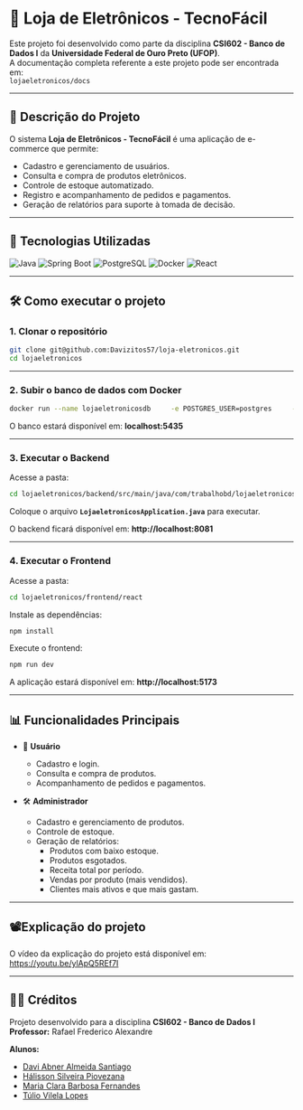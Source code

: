 # 🛒 Loja de Eletrônicos - TecnoFácil

Este projeto foi desenvolvido como parte da disciplina **CSI602 - Banco de Dados I** da **Universidade Federal de Ouro Preto (UFOP)**.  
A documentação completa referente a este projeto pode ser encontrada em:  
`lojaeletronicos/docs`

---

## 📌 Descrição do Projeto

O sistema **Loja de Eletrônicos - TecnoFácil** é uma aplicação de e-commerce que permite:

- Cadastro e gerenciamento de usuários.
- Consulta e compra de produtos eletrônicos.
- Controle de estoque automatizado.
- Registro e acompanhamento de pedidos e pagamentos.
- Geração de relatórios para suporte à tomada de decisão.

---

## 🚀 Tecnologias Utilizadas

![Java](https://img.shields.io/badge/Java-ED8B00?style=for-the-badge&logo=openjdk&logoColor=white)
![Spring Boot](https://img.shields.io/badge/Spring_Boot-6DB33F?style=for-the-badge&logo=springboot&logoColor=white)
![PostgreSQL](https://img.shields.io/badge/PostgreSQL-316192?style=for-the-badge&logo=postgresql&logoColor=white)
![Docker](https://img.shields.io/badge/Docker-2496ED?style=for-the-badge&logo=docker&logoColor=white)
![React](https://img.shields.io/badge/React-20232A?style=for-the-badge&logo=react&logoColor=61DAFB)

---

## 🛠️ Como executar o projeto

### 1. Clonar o repositório

```bash
git clone git@github.com:Davizitos57/loja-eletronicos.git
cd lojaeletronicos
```

---

### 2. Subir o banco de dados com Docker

```bash
docker run --name lojaeletronicosdb     -e POSTGRES_USER=postgres     -e POSTGRES_PASSWORD=postgres     -e POSTGRES_DB=lojaeletronicosdb     -p 5435:5432     -d postgres:16.3
```

O banco estará disponível em: **localhost:5435**

---

### 3. Executar o Backend

Acesse a pasta:

```bash
cd lojaeletronicos/backend/src/main/java/com/trabalhobd/lojaeletronicos
```

Coloque o arquivo **`LojaeletronicosApplication.java`** para executar.

O backend ficará disponível em: **http://localhost:8081**

---

### 4. Executar o Frontend

Acesse a pasta:

```bash
cd lojaeletronicos/frontend/react
```

Instale as dependências:

```bash
npm install
```

Execute o frontend:

```bash
npm run dev
```

A aplicação estará disponível em: **http://localhost:5173**

---

## 📊 Funcionalidades Principais

- 👤 **Usuário**
    - Cadastro e login.
    - Consulta e compra de produtos.
    - Acompanhamento de pedidos e pagamentos.

- 🛠️ **Administrador**
    - Cadastro e gerenciamento de produtos.
    - Controle de estoque.
    - Geração de relatórios:
        - Produtos com baixo estoque.
        - Produtos esgotados.
        - Receita total por período.
        - Vendas por produto (mais vendidos).
        - Clientes mais ativos e que mais gastam.

---

## 📽️Explicação do projeto

O vídeo da explicação do projeto está disponível em: https://youtu.be/ylApQ5REf7I

---

## 👨‍🏫 Créditos

Projeto desenvolvido para a disciplina **CSI602 - Banco de Dados I**  
**Professor:** Rafael Frederico Alexandre

**Alunos:**
- [Davi Abner Almeida Santiago](https://github.com/Davizitos57)
- [Hálisson Silveira Piovezana ](https://github.com/HalissonPiov)
- [Maria Clara Barbosa Fernandes](https://github.com/mclara831)
- [Túlio Vilela Lopes ](https://github.com/Tulio8998)


